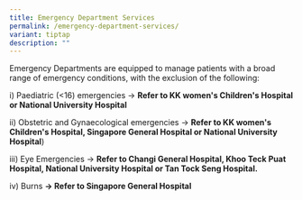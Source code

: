 ```yaml
---
title: Emergency Department Services
permalink: /emergency-department-services/
variant: tiptap
description: ""
---
```

<p>Emergency Departments are equipped to manage patients with a broad range
of emergency conditions, with the exclusion of the following:</p>
<p>i) Paediatric (&lt;16) emergencies -&gt; <strong>Refer to KK women's Children's Hospital or National University Hospital</strong>
</p>
<p></p>
<p>ii) Obstetric and Gynaecological emergencies -&gt; <strong>Refer to KK women's Children's Hospital, Singapore General Hospital or National University Hospital</strong>)</p>
<p></p>
<p>iii) Eye Emergencies -&gt; <strong>Refer to Changi General Hospital, Khoo Teck Puat Hospital, National University Hospital or Tan Tock Seng Hospital.</strong>
</p>
<p></p>
<p>iv) Burns <strong>-&gt; Refer to Singapore General Hospital</strong>
</p>
<p></p>
<p></p>
<p></p>